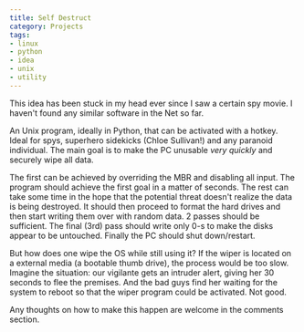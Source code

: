 ```yaml
---
title: Self Destruct
category: Projects
tags:
- linux
- python
- idea
- unix
- utility
---
```


This idea has been stuck in my head ever since I saw a certain spy movie. I haven't found any similar software in the Net so far.

An Unix program, ideally in Python, that can be activated with a hotkey. Ideal for spys, superhero sidekicks (Chloe Sullivan!) and any paranoid individual. The main goal is to make the PC unusable *very quickly* and securely wipe all data.

The first can be achieved by overriding the MBR and disabling all input. The program should achieve the first goal in a matter of seconds. The rest can take some time in the hope that the potential threat doesn't realize the data is being destroyed. It should then proceed to format the hard drives and then start writing them over with random data. 2 passes should be sufficient. The final (3rd) pass should write only 0-s to make the disks appear to be untouched. Finally the PC should shut down/restart.

But how does one wipe the OS while still using it? If the wiper is located on a external media (a bootable thumb drive), the process would be too slow. Imagine the situation: our vigilante gets an intruder alert, giving her 30 seconds to flee the premises. And the bad guys find her waiting for the system to reboot so that the wiper program could be activated. Not good.

Any thoughts on how to make this happen are welcome in the comments section.
